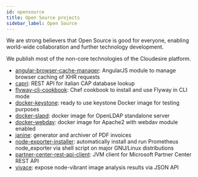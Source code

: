 ```yaml
---
id: opensource
title: Open Source projects
sidebar_label: Open Source
---
```


We are strong believers that Open Source is good for everyone, enabling
world-wide collaboration and further technology development.

We publish most of the non-core technologies of the Cloudesire platform.

* [angular-browser-cache-manager](https://github.com/ClouDesire/angular-browser-cache-manager):
  AngularJS module to manage browser caching of XHR requests
* [capri](https://github.com/ClouDesire/capri): REST API for italian CAP
  database lookup
* [flyway-cli-cookbook](https://github.com/ClouDesire/flyway-cli-cookbook): Chef
  cookbook to install and use Flyway in CLI mode
* [docker-keystone](https://github.com/ClouDesire/docker-keystone): ready to use
  keystone Docker image for testing purposes
* [docker-slapd](https://github.com/ClouDesire/docker-slapd): docker image for
  OpenLDAP standalone server
* [docker-webdav](https://github.com/ClouDesire/docker-webdav): docker image for
  Apache2 with webdav module enabled
* [janine](https://github.com/ClouDesire/janine): generator and archiver of PDF
  invoices
* [node-exporter-installer](https://github.com/ClouDesire/node-exporter-installer):
  automatically install and run Prometheus node_exporter via shell script on
  major GNU/Linux distributions
* [partner-center-rest-api-client](https://github.com/ClouDesire/partner-center-rest-api-client):
  JVM client for Microsoft Partner Center REST API
* [vivace](https://github.com/ClouDesire/vivace): expose node-vibrant image
  analysis results via JSON API
  
